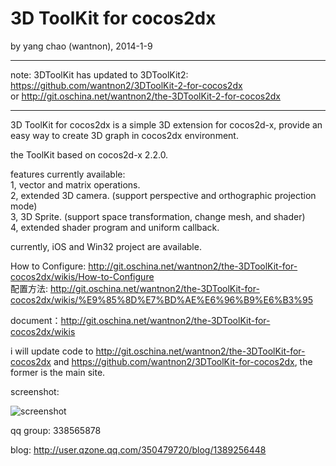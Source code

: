 3D ToolKit for cocos2dx
==========
by yang chao (wantnon), 2014-1-9  

----   
  
note: 3DToolKit has updated to 3DToolKit2:  
https://github.com/wantnon2/3DToolKit-2-for-cocos2dx    
or http://git.oschina.net/wantnon2/the-3DToolKit-2-for-cocos2dx    
  
----     

3D ToolKit for cocos2dx is a simple 3D extension for cocos2d-x, provide an easy way to create 3D graph in cocos2dx environment.  
  
the ToolKit based on cocos2d-x 2.2.0.
   
features currently available:  
1, vector and matrix operations.  
2, extended 3D camera. (support perspective and orthographic projection mode)  
3, 3D Sprite. (support space transformation, change mesh, and shader)   
4, extended shader program and uniform callback.  
   
currently, iOS and Win32 project are available.  
  
How to Configure: http://git.oschina.net/wantnon2/the-3DToolKit-for-cocos2dx/wikis/How-to-Configure  
配置方法: http://git.oschina.net/wantnon2/the-3DToolKit-for-cocos2dx/wikis/%E9%85%8D%E7%BD%AE%E6%96%B9%E6%B3%95  
  
document：http://git.oschina.net/wantnon2/the-3DToolKit-for-cocos2dx/wikis  
  
i will update code to http://git.oschina.net/wantnon2/the-3DToolKit-for-cocos2dx and https://github.com/wantnon2/3DToolKit-for-cocos2dx, the former is the main site.  
  
screenshot:    
  
![screenshot](http://git.oschina.net/wantnon2/the-3DToolKit-for-cocos2dx/raw/master/screenshots/test1.png)  
  
qq group: 338565878   
  
blog: http://user.qzone.qq.com/350479720/blog/1389256448